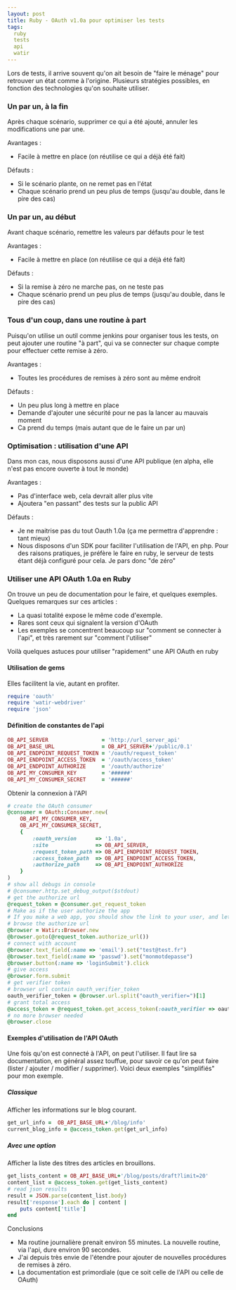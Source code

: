 ```yaml
---
layout: post
title: Ruby - OAuth v1.0a pour optimiser les tests
tags:
  ruby
  tests
  api
  watir
---
```


Lors de tests, il arrive souvent qu'on ait besoin de "faire le ménage" pour retrouver un état comme à l'origine.
Plusieurs stratégies possibles, en fonction des technologies qu'on souhaite utiliser.

### Un par un, à la fin

Après chaque scénario, supprimer ce qui a été ajouté, annuler les modifications une par une.

Avantages : 

* Facile à mettre en place (on réutilise ce qui a déjà été fait)

Défauts : 

* Si le scénario plante, on ne remet pas en l'état
* Chaque scénario prend un peu plus de temps (jusqu'au double, dans le pire des cas)

### Un par un, au début
Avant chaque scénario, remettre les valeurs par défauts pour le test

Avantages :

* Facile à mettre en place (on réutilise ce qui a déjà été fait)

Défauts :

* Si la remise à zéro ne marche pas, on ne teste pas
* Chaque scénario prend un peu plus de temps (jusqu'au double, dans le pire des cas)

### Tous d'un coup, dans une routine à part
Puisqu'on utilise un outil comme jenkins pour organiser tous les tests, on peut ajouter une routine "à part", qui va se connecter sur chaque compte pour effectuer cette remise à zéro.

Avantages :

* Toutes les procédures de remises à zéro sont au même endroit

Défauts :

* Un peu plus long à mettre en place
* Demande d'ajouter une sécurité pour ne pas la lancer au mauvais moment
* Ca prend du temps (mais autant que de le faire un par un)


### Optimisation : utilisation d'une API

Dans mon cas, nous disposons aussi d'une API publique (en alpha, elle n'est pas encore ouverte à tout le monde)

Avantages :

* Pas d'interface web, cela devrait aller plus vite
* Ajoutera "en passant" des tests sur la public API

Défauts :

* Je ne maitrise pas du tout Oauth 1.0a (ça me permettra d'apprendre : tant mieux)
* Nous disposons d'un SDK pour faciliter l'utilisation de l'API, en php. Pour des raisons pratiques, je préfère le faire en ruby, le serveur de tests étant déjà configuré pour cela. Je pars donc "de zéro"

### Utiliser une API OAuth 1.0a en Ruby

On trouve un peu de documentation pour le faire, et quelques exemples. Quelques remarques sur ces articles :
* La quasi totalité expose le même code d'exemple.
* Rares sont ceux qui signalent la version d'OAuth
* Les exemples se concentrent beaucoup sur "comment se connecter à l'api", et très rarement sur "comment l'utiliser"

Voilà quelques astuces pour utiliser "rapidement" une API OAuth en ruby

#### Utilisation de gems

Elles facilitent la vie, autant en profiter.

```ruby
require 'oauth'
require 'watir-webdriver'
require 'json'
```

#### Définition de constantes de l'api

```ruby
OB_API_SERVER                 = 'http://url_server_api'
OB_API_BASE_URL               = OB_API_SERVER+'/public/0.1'
OB_API_ENDPOINT_REQUEST_TOKEN = '/oauth/request_token'
OB_API_ENDPOINT_ACCESS_TOKEN  = '/oauth/access_token'
OB_API_ENDPOINT_AUTHORIZE     = '/oauth/authorize'
OB_API_MY_CONSUMER_KEY        = '######'
OB_API_MY_CONSUMER_SECRET     = '######'
```

Obtenir la connexion à l'API

```ruby
# create the OAuth consumer
@consumer = OAuth::Consumer.new( 
	OB_API_MY_CONSUMER_KEY,
	OB_API_MY_CONSUMER_SECRET,
	{
		:oauth_version      => '1.0a',
		:site               => OB_API_SERVER,
		:request_token_path => OB_API_ENDPOINT_REQUEST_TOKEN,
		:access_token_path  => OB_API_ENDPOINT_ACCESS_TOKEN,
		:authorize_path     => OB_API_ENDPOINT_AUTHORIZE
	}
)
# show all debugs in console
# @consumer.http.set_debug_output($stdout)
# get the authorize url
@request_token = @consumer.get_request_token
# Make as if the user authorize the app
# If you make a web app, you should show the link to your user, and let it click it
# browse the authorize url
@browser = Watir::Browser.new
@browser.goto(@request_token.authorize_url())
# connect with account
@browser.text_field(:name => 'email').set("test@test.fr")
@browser.text_field(:name => 'passwd').set("monmotdepasse")
@browser.button(:name => 'loginSubmit').click
# give access
@browser.form.submit
# get verifier token
# browser url contain oauth_verifier_token
oauth_verifier_token = @browser.url.split("oauth_verifier=")[1]
# grant total access
@access_token = @request_token.get_access_token(:oauth_verifier => oauth_verifier_token)
# no more browser needed
@browser.close
```

#### Exemples d'utilisation de l'API OAuth

Une fois qu'on est connecté à l'API, on peut l'utiliser. Il faut lire sa documentation, en général assez touffue, pour savoir ce qu'on peut faire (lister / ajouter / modifier / supprimer).
Voici deux exemples "simplifiés" pour mon exemple.

##### Classique

Afficher les informations sur le blog courant.

```ruby
get_url_info =  OB_API_BASE_URL+'/blog/info'
current_blog_info = @access_token.get(get_url_info)
```
	
##### Avec une option

Afficher la liste des titres des articles en brouillons.

```ruby
get_lists_content = OB_API_BASE_URL+'/blog/posts/draft?limit=20'
content_list = @access_token.get(get_lists_content)
# read json results
result = JSON.parse(content_list.body)
result['response'].each do | content |
	puts content['title']
end
```

Conclusions

* Ma routine journalière prenait environ 55 minutes. La nouvelle routine, via l'api, dure environ 90 secondes.
* J'ai depuis très envie de l'étendre pour ajouter de nouvelles procédures de remises à zéro.
* La documentation est primordiale (que ce soit celle de l'API ou celle de OAuth)